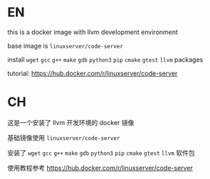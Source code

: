 
# EN

this is a docker image with llvm development environment

base image is `linuxserver/code-server`

install `wget` `gcc` `g++` `make` `gdb` `python3` `pip` `cmake` `gtest` `llvm` packages

tutorial: https://hub.docker.com/r/linuxserver/code-server

# CH

这是一个安装了 llvm 开发环境的 docker 镜像

基础镜像使用 `linuxserver/code-server` 

安装了 `wget` `gcc` `g++` `make` `gdb` `python3` `pip` `cmake` `gtest` `llvm` 软件包

使用教程参考 https://hub.docker.com/r/linuxserver/code-server